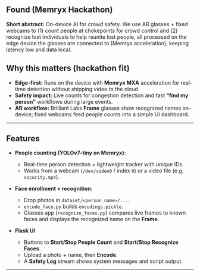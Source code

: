 ## Found (Memryx Hackathon)

**Short abstract:** On-device AI for crowd safety. We use AR glasses + fixed webcams to (1) count people at chokepoints for crowd control and (2) recognize lost individuals to help reunite lost people, all processed on the edge device the glasses are connected to (Memryx acceleration), keeping latency low and data local.

## Why this matters (hackathon fit)
- **Edge-first:** Runs on the device with **Memryx MXA** acceleration for real-time detection without shipping video to the cloud.
- **Safety impact:** Live counts for congestion detection and fast **“find my person”** workflows during large events.
- **AR workflow:** Brilliant Labs **Frame** glasses show recognized names on-device; fixed webcams feed people counts into a simple UI dashboard.

---

## Features

- **People counting (YOLOv7-tiny on Memryx):**
  - Real-time person detection + lightweight tracker with unique IDs.
  - Works from a webcam (`/dev/video0` / index `0`) or a video file (e.g. `security.mp4`).

- **Face enrollment + recognition:**
  - Drop photos in `dataset/<person_name>/...`.
  - `encode_face.py` builds `encodings.pickle`.
  - Glasses app (`recognize_faces.py`) compares live frames to known faces and displays the recognized name on the **Frame**.

- **Flask UI**
  - Buttons to **Start/Stop People Count** and **Start/Stop Recognize Faces**.
  - Upload a photo + name, then **Encode**.
  - A **Safety Log** stream shows system messages and script output.

---



